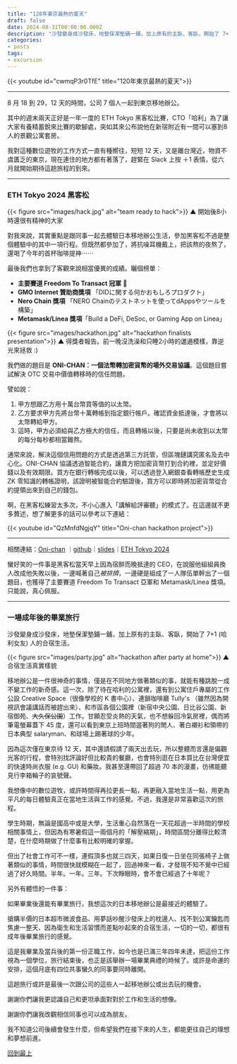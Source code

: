```yaml
---
title: "120年東京最熱的夏天"
draft: false
date: 2024-08-31T00:00:00.000Z
description: "沙發變身成沙發床，地墊保潔墊鋪一鋪，加上原有的主臥、客臥，開始了 7+1 (哈利女友) 人的合宿生活。移地辦公是一件很神奇的事情，僅是在不同地方做著類似的事，就能有種跳脫一成不變工作的新奇感。"
categories:
- posts
tags:
- excursion
---
```


{{< youtube id="cwmqP3r0TfE" title="120年東京最熱的夏天">}}

---

8 月 18 到 29，12 天的時間，公司 7 個人一起到東京移地辦公。

其中的週末兩天正好是一年一度的 ETH Tokyo 黑客松比賽，CTO「哈利」為了讓大家有養精蓄銳來比賽的歇腳處，突如其來公布說他在新宿附近有一間可以塞到8人的景觀公寓套房。

我對這種數位遊牧的工作方式一直有種嚮往，短短 12 天，又是離台灣近，物資不虞匱乏的東京，現在連住的地方都有著落了，趕緊在 Slack 上按 ＋1 表情，從六月就開始期待這趟旅程的到來。

---

### ETH Tokyo 2024 黑客松

{{< figure src="images/hack.jpg" alt="team ready to hack">}}
<span class='caption'>▲ 開始後8小時還很有精神的大家</span>

對我來說，其實重點是跟同事一起去體驗日本移地辦公生活，參加黑客松不過是整個體驗中的其中一項行程。但既然都參加了，將抗噪耳機戴上，把該熬的夜熬了，還喝了今年的首杯咖啡提神⋯⋯

最後我們也拿到了客觀來說相當優異的成績。曬個榜單：

- **主要賽道 Freedom To Transact 冠軍** 👑
- **GMO Internet 贊助商獎項** 「DIDに関する何かおもしろプロダクト」
- **Nero Chain 獎項** 「NERO Chainのテストネットを使ってdAppsやツールを構築」
- **Metamask/Linea 獎項**「Build a DeFi, DeSoc, or Gaming App on Linea」

{{< figure src="images/hackathon.jpg" alt="hackathon finalists presentation">}}
<span class='caption'>▲ 得獎者報告。前一晚沒洗澡和只睡2小時的邋遢模樣，靠逆光來拯救 :)</span>

我們做的題目是 **ONI-CHAN：一個法幣轉加密貨幣的場外交易協議**。這個題目嘗試解決 OTC 交易中價值轉移時的信任問題。

譬如說：

1. 甲方想跟乙方用十萬台幣買等值的以太幣。
2. 乙方要求甲方先將台幣十萬轉帳到指定銀行帳戶。確認資金抵達後，才會將以太幣轉給甲方。
3. 這時，甲方必須給與乙方極大的信任，而且轉帳以後，只要是尚未收到以太幣的每分每秒都相當難熬。

通常來說，解決這個信用問題的方式是透過第三方託管，但區塊鏈講究匿名及去中心化。ONI-CHAN 協議透過智能合約，讓賣方把加密貨幣打到合約裡，並定好價錢以及有效期限。買方在銀行轉帳完成以後，可以透過登入網銀查看轉帳歷史生成 ZK 零知識的轉帳證明，該證明被智能合約驗證後，買方可以即時將加密貨幣從合約提領出來到自己的錢包。

啊，在黑客松練習太多次，不小心進入「講解給評審聽」的模式了。在這邊就不更多贅述，想了解更多的話可以參考以下連結：

{{< youtube id="QzMnfdNgjqY" title="Oni-chan hackathon project">}}

---

相關連結：[Oni-chan](https://app.akindo.io/communities/RDo68AZVVs61q8V1V/products/63z0R3MWNF3JEpaL) ｜[github](https://github.com/t42ji2ji/onichan_eth_tokyo_2024)｜[slides](https://www.figma.com/slides/4NlVIqlBsGNuvRgVxYIvLq/ONI-CHAN?node-id=5-399&t=ONHEeZlO6yNd84Ew-1Q9Qw)｜[ETH Tokyo 2024](https://app.akindo.io/hackathons/3dXM7ZO2WsxvlkXp)

蠻好笑的一件事是黑客松當天早上因為宿醉而晚抵達的 CEO，在說服他組組員換人改成他失敗以後，一邊喊著自己*被排擠*，一邊硬是組成了一人隊伍單幹出了一個題目，也獲得了主要賽道 Freedom To Transact 亞軍和 Metamask/Linea 獎項。只能說，真心佩服。

---

### 一場成年後的畢業旅行

沙發變身成沙發床，地墊保潔墊鋪一鋪，加上原有的主臥、客臥，開始了 7+1 (哈利女友) 人的合宿生活。

{{< figure src="images/party.jpg" alt="hackathon after party at home">}}
<span class='caption'>▲ 合宿生活真實樣貌</span>

移地辦公是一件很神奇的事情，僅是在不同地方做著類似的事，就能有種跳脫一成不變工作的新奇感。這一次，除了待在哈利的公寓裡，還有到公寓住戶專屬的工作公設 Creative Space（很像學校的 K 書中心）、連鎖咖啡廳 Tully's （雖然因為開視訊會議講話而被趕出來）、和市區各個公園裡（新宿中央公園、日比谷公園、新宿御苑、~~大久保公園~~）工作。甘願忍受炎熱的天氣，也不想躲回冷氣房裡，偶而將筆電螢幕蓋下 45 度，還可以看到東京上班時間遛著狗的閒人、著白襯衫和領帶的日本典型 salaryman、和球場上踢著球的少年。

因為這次僅在東京待 12 天，其中還請假請了兩天出去玩，所以整體而言還是偏觀光客的行程，會特別找評論好但比較貴的餐廳，也會特別逛在日本買比在台灣便宜的快速時尚衣服 (e.g. GU) 和藥妝。我甚至還帶回了超過 70 本的漫畫，彷彿能聽見行李箱輪子的哀號聲。

我想像中的數位遊牧，或許時間得再拉更長一點，再更融入當地生活一點，用更為平凡的每日體驗真正在當地生活與工作的感覺。不過，我還是非常喜歡這次的旅程。

學生時期，無論是國高中或是大學，生活重心自然落在一天花超過一半時間的學校相關事情上，但因為有寒暑假這一兩個月的「解壓縮期」，時間區間分離得比較清楚，在什麼時期做了什麼事有比較明確的掌握。

但出了社會工作可不一樣，連假頂多也就三四天，如果日復一日坐在同張椅子上做著類似的事情，時間很快就模糊在一起了，回過神來一看，才發現不知不覺中已經過了好久時間。半年。一年。三年。下次睜眼時，會不會已經過了十年呢？

另外有體悟的一件事：

如果畢業後還能有畢業旅行，我想這次的日本移地辦公是最接近的體驗了。

搶購半價的日本超市微波食品、用夢話吵醒沙發床上的枕邊人、找不到公寓鑰匙而焦慮一整天、因為衛生和生活習慣而差點吵起來的合宿生活，一切的一切，都很有成年後畢業旅行的感覺。

這是我畢業及當兵後的第一份正職工作，如今也是已滿三年四年未達，把這份工作視為一個學位，旅行結束後，也正是該舉辦一場畢業典禮的時候了。或許是命運的安排，這個月底有四位共事蠻久的同事要同時離開。

這趟旅行或許是最後一次跟公司的這些人一起移地辦公或出去玩的機會。

謝謝你們讓我更認識自己和更坦承面對對於工作和生活的想像。

謝謝你們讓我改觀相信同事也可以成為朋友。

我不知道公司後續會發生什麼，但希望我們在接下來的人生，都能更往自己的理想和夢想前進。

[回到最上](#)